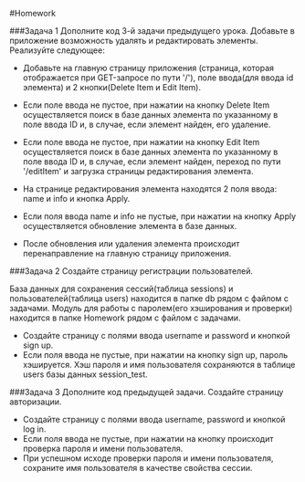 #Homework

###Задача 1 
Дополните код 3-й задачи предыдущего урока. Добавьте в приложение возможность удалять и редактировать элементы. Реализуйте следующее: 
* Добавьте на главную страницу приложения (страница, которая отображается при GET-запросе по пути '/'), поле ввода(для ввода id элемента) и 2 кнопки(Delete Item и Edit Item). 

* Если поле ввода не пустое, при нажатии на кнопку Delete Item осуществляется поиск в базе данных элемента по указанному в поле ввода ID и, в случае, если элемент найден, его удаление. 

* Если поле ввода не пустое, при нажатии на кнопку Edit Item осуществляется поиск в базе данных элемента по указанному в поле ввода ID и, в случае, если элемент найден, переход по пути '/editItem' и загрузка страницы редактирования элемента. 
* На странице редактирования элемента находятся 2 поля ввода: name и info и кнопка Apply. 
* Если поля ввода name и info не пустые, при нажатии на кнопку Apply осуществляется обновление элемента в базе данных. 

* После обновления или удаления элемента происходит перенаправление на главную страницу приложения.  

###Задача 2 
Создайте страницу регистрации пользователей. 

База данных для сохранения сессий(таблица sessions) и пользователей(таблица users) находится в папке db рядом с файлом с задачами. 
Модуль для работы с паролем(его хэширования и проверки) находится в папке Homework рядом с файлом с задачами.  

* Создайте страницу с полями ввода username и password и кнопкой sign up. 
* Если поля ввода не пустые, при нажатии на кнопку sign up, пароль хэшируется. Хэш пароля и имя пользователя сохраняются в таблице users базы данных session_test. 

###Задача 3 
Дополните код предыдущей задачи. 
Создайте страницу авторизации.  

* Создайте страницу с полями ввода username, password и кнопкой log in. 
* Если поля ввода не пустые, при нажатии на кнопку происходит проверка пароля и имени пользователя. 
* При успешном исходе проверки пароля и имени пользователя, сохраните имя пользователя в качестве свойства сессии. 